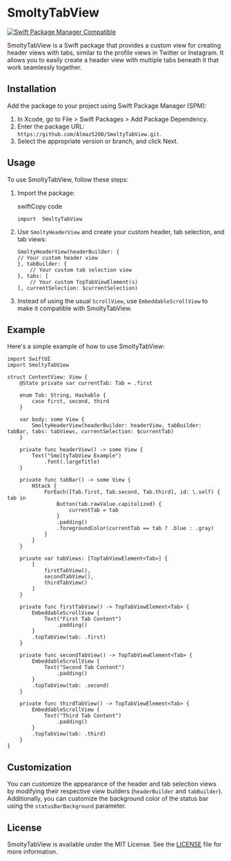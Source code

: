 
# SmoltyTabView

[![Swift Package Manager Compatible](https://img.shields.io/badge/SPM-compatible-brightgreen.svg?style=flat)](https://swift.org/package-manager/)

SmoltyTabView is a Swift package that provides a custom view for creating header views with tabs, similar to the profile views in Twitter or Instagram. It allows you to easily create a header view with multiple tabs beneath it that work seamlessly together.

## Installation

Add the package to your project using Swift Package Manager (SPM):

1.  In Xcode, go to File > Swift Packages > Add Package Dependency.
2.  Enter the package URL: `https://github.com/Almaz5200/SmoltyTabView.git`.
3.  Select the appropriate version or branch, and click Next.

## Usage

To use SmoltyTabView, follow these steps:

1.  Import the package:
    
    swiftCopy code
    
    `import  SmoltyTabView`
    
2.  Use `SmoltyHeaderView` and create your custom header, tab selection, and tab views:
    
    ```
    SmoltyHeaderView(headerBuilder: {
    // Your custom header view
    }, tabBuilder: {
        // Your custom tab selection view
    }, tabs: [
        // Your custom TopTabViewElement(s)
    ], currentSelection: $currentSelection)
    ```
    
3.  Instead of using the usual `ScrollView`, use `EmbeddableScrollView` to make it compatible with SmoltyTabView.
    

## Example

Here's a simple example of how to use SmoltyTabView:

```
import SwiftUI
import SmoltyTabView

struct ContentView: View {
    @State private var currentTab: Tab = .first

    enum Tab: String, Hashable {
        case first, second, third
    }

    var body: some View {
        SmoltyHeaderView(headerBuilder: headerView, tabBuilder: tabBar, tabs: tabViews, currentSelection: $currentTab)
    }

    private func headerView() -> some View {
        Text("SmoltyTabView Example")
            .font(.largeTitle)
    }

    private func tabBar() -> some View {
        HStack {
            ForEach([Tab.first, Tab.second, Tab.third], id: \.self) { tab in
                Button(tab.rawValue.capitalized) {
                    currentTab = tab
                }
                .padding()
                .foregroundColor(currentTab == tab ? .blue : .gray)
            }
        }
    }

    private var tabViews: [TopTabViewElement<Tab>] {
        [
            firstTabView(),
            secondTabView(),
            thirdTabView()
        ]
    }

    private func firstTabView() -> TopTabViewElement<Tab> {
        EmbeddableScrollView {
            Text("First Tab Content")
                .padding()
        }
        .topTabView(tab: .first)
    }

    private func secondTabView() -> TopTabViewElement<Tab> {
        EmbeddableScrollView {
            Text("Second Tab Content")
                .padding()
        }
        .topTabView(tab: .second)
    }

    private func thirdTabView() -> TopTabViewElement<Tab> {
        EmbeddableScrollView {
            Text("Third Tab Content")
                .padding()
        }
        .topTabView(tab: .third)
    }
}
```

## Customization

You can customize the appearance of the header and tab selection views by modifying their respective view builders (`headerBuilder` and `tabBuilder`). Additionally, you can customize the background color of the status bar using the `statusBarBackground` parameter.

## License

SmoltyTabView is available under the MIT License. See the [LICENSE](https://github.com/Almaz5200/SmoltyTabView/blob/main/LICENSE) file for more information.
